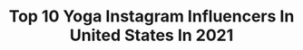 ---
title: Top 10 Yoga Instagram Influencers In United States In 2021
description: >-
  Find top yoga Instagram influencers in United States in 2021. Most popular hashtags: #yoga #yogaeveryday #yogavideo.
platform: Instagram
hits: 2778
text_top: Analyze the best Instagram profiles on inBeat.
text_bottom: Our platform aggregates 2778 Instagram influencers like this in United States for you to collaborate.
profiles:
  - username: "lauramadelain"
    fullname: >-
      Laura Madelain
    bio: >-
      🌙 @wilhelminamodels NY yoga teacher Love is always the answer 🌊
    location: "United States"
    followers: 8415
    engagement: 863
    commentsToLikes: 0.083191
    id: ck5cftwfpnm150i11jkuis4hi
    verified: false
    hashtags: "#yoga"
  - username: "yoga"
    fullname: >-
      Yoga
    bio: >-
      #1 Global #Yoga Community 🙏 Sign up at link in bio and Tag @Yoga for a chance to be featured. Photos and videos belong to their owners
    location: "United States"
    followers: 1677842
    engagement: 115
    commentsToLikes: 0.019284
    id: ck0tvu6omcsz20i19guq45v3p
    verified: true
    hashtags: "#yogaposes, #yogaasana, #yogaposture, #yogavideo"
  - username: "best.yoga"
    fullname: >-
      YOGA
    bio: >-
      ⁣⁣⁣⁣⁣⁣Follow us if you love Yoga! 💌Direct for shoutout
    location: "United States"
    followers: 185698
    engagement: 135
    commentsToLikes: 0.009566
    id: ck0u88i936ql80i19hmna0zb9
    verified: false
    hashtags: "#yogalife, #yogajourney, #yogapose, #yogastrong"
  - username: "willowpixie"
    fullname: >-
      WILLOW ⋒ Content Creator
    bio: >-
      💍Silly in love with @benkonation 🌸dreamy pink vibes always LIFESTYLE ✖️ TRAVEL ✖️ YOGA ( RYT200) 📍#PNW 💌 willowpixieblog@gmail.com MY PRESETS+BLOG👇🏼
    location: "United States"
    followers: 7999
    engagement: 1493
    commentsToLikes: 0.091581
    id: ck55mmf8549wb0i1167sozhej
    verified: false
    hashtags: "#bts, #covidwedding"
  - username: "babysmokes_"
    fullname: >-
      | B A B Y |
    bio: >-
      NO H8🚫❤️ YogaDabber🧘🏼‍♀️😽💨 Cannabis Consumption ; Edibles🌱 Open 🧠| Creative 💭| Big ♥️|➰ Cannabis x Makeup🥀 TWT👇🏼
    location: "United States"
    followers: 5778
    engagement: 1771
    commentsToLikes: 0.183972
    id: ck6uh0fxu69bs0j712opan5fr
    verified: false
    hashtags: "#cannababes, #girlswhosmoke, #michiganmeds, #beyourownhappy"
  - username: "gratefulandgray"
    fullname: >-
      Karen |gray hair transition|
    bio: >-
      Positive Aging Growth Mindset Healthy Living Skincare & Fitness Fanatic Yoga Teacher Mama to 4 sweeties and wife to Ben
    location: "United States"
    followers: 28681
    engagement: 812
    commentsToLikes: 0.077049
    id: ck14kyf8grya60i19rhhj4nkk
    verified: false
    hashtags: "#silversisters, #agepositive, #artinaging, #encouragequarantinesilversisters"
  - username: "kundaliniyoginiprasiddha"
    fullname: >-
      PRASIDDHA🌿Health&Spirit Coach
    bio: >-
      Here to share authentic Yoga, Ayurveda & Hindu spirituality🧡💫 Certified Ayurvedic Wellness Counselor🌱 India 🕌 & LA 🌊 For free resources and booking👇🏻
    location: "United States"
    followers: 8814
    engagement: 1122
    commentsToLikes: 0.084211
    id: ck9ha2pmsaw7d0j783nn2j00v
    verified: false
    hashtags: "#soul, #reflection, #cosmos, #heal"
  - username: "jus_vera"
    fullname: >-
      Vera Wu
    bio: >-
      Be you, be wild 🐅 USC EE grad ✌🏼 📮@photogenicsla 🗓Zoom Yoga: Tue, Thur, Sat (time👇🏼) One half of @wedriphard💧
    location: "United States"
    followers: 32529
    engagement: 755
    commentsToLikes: 0.042640
    id: ck5c2vat6y27h0i11y1eqcsnx
    verified: false
    hashtags: "#stoked, #currentmood, #dailyessentials, #mood"
  - username: "annagreenberg"
    fullname: >-
      Anna Greenberg
    bio: >-
      Yoga🤸🏼‍♀️& 🧘🏼‍♀️ Meditation Instructor @onepeloton Dog Mom to Mia & Loki 🐕💕🐕 @koreank9rescue
    location: "United States"
    followers: 27454
    engagement: 543
    commentsToLikes: 0.090144
    id: ck0udqz56jrf80i19aevfc3hz
    verified: false
    hashtags: "#tbt, #mentalhealthawareness, #mentalhealth, #stigmafree"
  - username: "justsay_aileen"
    fullname: >-
      Aileen Day 🇵🇦
    bio: >-
      -Dentist|Yoga Teacher -Content creator -Bussiness inquires: 🌎 seattlepecan@gmail.com I eat more Avocado than you!! 📍Seattle YouTube 👇🏼
    location: "United States"
    followers: 13937
    engagement: 2671
    commentsToLikes: 0.070888
    id: ck55pebg7adng0i112xlbc2d2
    verified: false
    hashtags: "#twentytwenty, #thegeniusbrand, #knowyourworth, #iamdeserving"
---